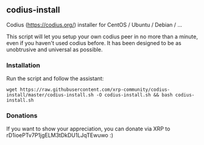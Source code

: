 ## codius-install
Codius (https://codius.org/) installer for CentOS / Ubuntu / Debian / ...

This script will let you setup your own codius peer in no more than a minute, even if you haven't used codius before. It has been designed to be as unobtrusive and universal as possible.

### Installation
Run the script and follow the assistant:

`wget https://raw.githubusercontent.com/xrp-community/codius-install/master/codius-install.sh -O codius-install.sh && bash codius-install.sh`

### Donations

If you want to show your appreciation, you can donate via XRP to rD1ioePTv7P1jgELM3tDkDU1LJqTEwuwo :)

